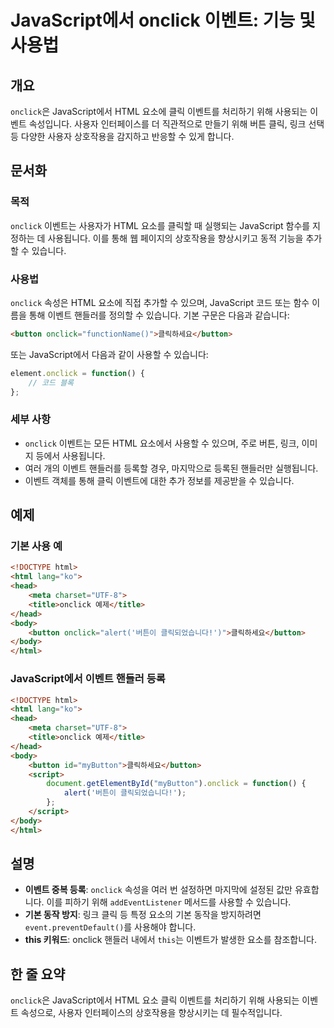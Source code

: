 <!--
Meta Description: # JavaScript에서 onclick 이벤트: 기능 및 사용법 ## 개요 `onclick`은 JavaScript에서 HTML 요소에 클릭 이벤트를 처리하기 위해 사용되는 이벤트 속성입니다. 사용자 인터페이스를 더 직관적으로 만들기 위해 버튼 클릭, 링크 선택 등 다...
Meta Keywords: onclick, html, 이벤트, button, javascript에서
-->

# JavaScript에서 onclick 이벤트: 기능 및 사용법

## 개요
`onclick`은 JavaScript에서 HTML 요소에 클릭 이벤트를 처리하기 위해 사용되는 이벤트 속성입니다. 사용자 인터페이스를 더 직관적으로 만들기 위해 버튼 클릭, 링크 선택 등 다양한 사용자 상호작용을 감지하고 반응할 수 있게 합니다.

## 문서화
### 목적
`onclick` 이벤트는 사용자가 HTML 요소를 클릭할 때 실행되는 JavaScript 함수를 지정하는 데 사용됩니다. 이를 통해 웹 페이지의 상호작용을 향상시키고 동적 기능을 추가할 수 있습니다.

### 사용법
`onclick` 속성은 HTML 요소에 직접 추가할 수 있으며, JavaScript 코드 또는 함수 이름을 통해 이벤트 핸들러를 정의할 수 있습니다. 기본 구문은 다음과 같습니다:

```html
<button onclick="functionName()">클릭하세요</button>
```

또는 JavaScript에서 다음과 같이 사용할 수 있습니다:

```javascript
element.onclick = function() {
    // 코드 블록
};
```

### 세부 사항
- `onclick` 이벤트는 모든 HTML 요소에서 사용할 수 있으며, 주로 버튼, 링크, 이미지 등에서 사용됩니다.
- 여러 개의 이벤트 핸들러를 등록할 경우, 마지막으로 등록된 핸들러만 실행됩니다.
- 이벤트 객체를 통해 클릭 이벤트에 대한 추가 정보를 제공받을 수 있습니다.

## 예제
### 기본 사용 예
```html
<!DOCTYPE html>
<html lang="ko">
<head>
    <meta charset="UTF-8">
    <title>onclick 예제</title>
</head>
<body>
    <button onclick="alert('버튼이 클릭되었습니다!')">클릭하세요</button>
</body>
</html>
```

### JavaScript에서 이벤트 핸들러 등록
```html
<!DOCTYPE html>
<html lang="ko">
<head>
    <meta charset="UTF-8">
    <title>onclick 예제</title>
</head>
<body>
    <button id="myButton">클릭하세요</button>
    <script>
        document.getElementById("myButton").onclick = function() {
            alert('버튼이 클릭되었습니다!');
        };
    </script>
</body>
</html>
```

## 설명
- **이벤트 중복 등록**: `onclick` 속성을 여러 번 설정하면 마지막에 설정된 값만 유효합니다. 이를 피하기 위해 `addEventListener` 메서드를 사용할 수 있습니다.
- **기본 동작 방지**: 링크 클릭 등 특정 요소의 기본 동작을 방지하려면 `event.preventDefault()`를 사용해야 합니다.
- **this 키워드**: onclick 핸들러 내에서 `this`는 이벤트가 발생한 요소를 참조합니다.

## 한 줄 요약
`onclick`은 JavaScript에서 HTML 요소 클릭 이벤트를 처리하기 위해 사용되는 이벤트 속성으로, 사용자 인터페이스의 상호작용을 향상시키는 데 필수적입니다.